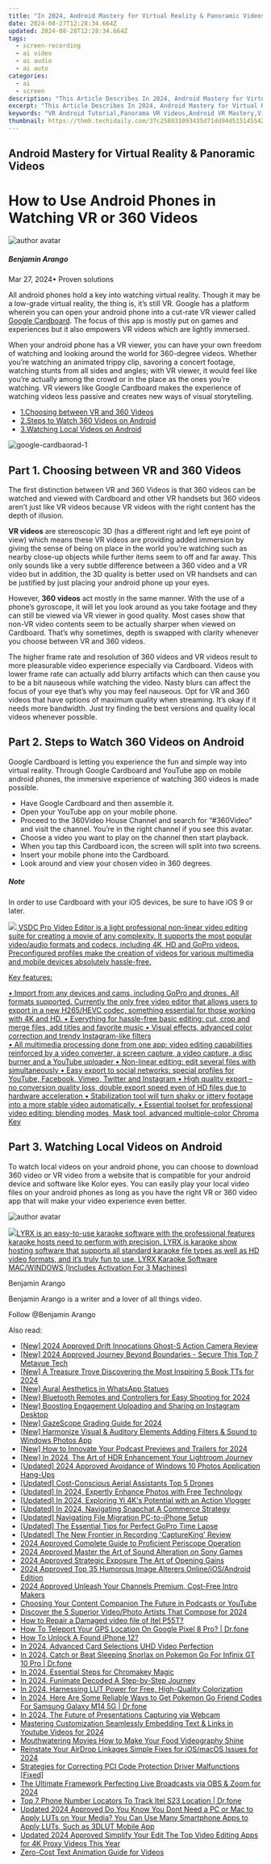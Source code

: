 ```yaml
---
title: "In 2024, Android Mastery for Virtual Reality & Panoramic Videos"
date: 2024-08-27T12:28:34.664Z
updated: 2024-08-28T12:28:34.664Z
tags: 
  - screen-recording
  - ai video
  - ai audio
  - ai auto
categories: 
  - ai
  - screen
description: "This Article Describes In 2024, Android Mastery for Virtual Reality & Panoramic Videos"
excerpt: "This Article Describes In 2024, Android Mastery for Virtual Reality & Panoramic Videos"
keywords: "VR Android Tutorial,Panorama VR Videos,Android VR Mastery,Virtual Realty Devices,Mobile AR Experience,Augmented Reality Android,VR Video Creation Guide"
thumbnail: https://thmb.techidaily.com/37c258031093435d71dd94d5151455426579049284afd82c0786b6e3dd815a4b.jpg
---
```


## Android Mastery for Virtual Reality & Panoramic Videos

# How to Use Android Phones in Watching VR or 360 Videos

![author avatar](https://images.wondershare.com/filmora/article-images/benjamin-arango-author.jpg)

##### Benjamin Arango

 Mar 27, 2024• Proven solutions

All android phones hold a key into watching virtual reality. Though it may be a low-grade virtual reality, the thing is, it’s still VR. Google has a platform wherein you can open your android phone into a cut-rate VR viewer called [Google Cardboard](https://tools.techidaily.com/wondershare/filmora/download/). The focus of this app is mostly put on games and experiences but it also empowers VR videos which are lightly immersed.

When your android phone has a VR viewer, you can have your own freedom of watching and looking around the world for 360-degree videos. Whether you’re watching an animated trippy clip, savoring a concert footage, watching stunts from all sides and angles; with VR viewer, it would feel like you’re actually among the crowd or in the place as the ones you’re watching. VR viewers like Google Cardboard makes the experience of watching videos less passive and creates new ways of visual storytelling.

* [1.Choosing between VR and 360 Videos](#part1)
* [2.Steps to Watch 360 Videos on Android](#part2)
* [3.Watching Local Videos on Android](#part3)

![google-cardbaorad-1](https://images.wondershare.com/filmora/resource/google-cardbaorad-1.jpg)

## Part 1\. Choosing between VR and 360 Videos

The first distinction between VR and 360 Videos is that 360 videos can be watched and viewed with Cardboard and other VR handsets but 360 videos aren’t just like VR videos because VR videos with the right content has the depth of illusion.

**VR videos** are stereoscopic 3D (has a different right and left eye point of view) which means these VR videos are providing added immersion by giving the sense of being on place in the world you’re watching such as nearby close-up objects while further items seem to off and far away. This only sounds like a very subtle difference between a 360 video and a VR video but in addition, the 3D quality is better used on VR handsets and can be justified by just placing your android phone up your eyes.

However, **360 videos** act mostly in the same manner. With the use of a phone’s gyroscope, it will let you look around as you take footage and they can still be viewed via VR viewer in good quality. Most cases show that non-VR video contents seem to be actually sharper when viewed on Cardboard. That’s why sometimes, depth is swapped with clarity whenever you choose between VR and 360 videos.

The higher frame rate and resolution of 360 videos and VR videos result to more pleasurable video experience especially via Cardboard. Videos with lower frame rate can actually add blurry artifacts which can then cause you to be a bit nauseous while watching the video. Nasty blurs can affect the focus of your eye that’s why you may feel nauseous. Opt for VR and 360 videos that have options of maximum quality when streaming. It’s okay if it needs more bandwidth. Just try finding the best versions and quality local videos whenever possible.

## Part 2\. Steps to Watch 360 Videos on Android

Google Cardboard is letting you experience the fun and simple way into virtual reality. Through Google Cardboard and YouTube app on mobile android phones, the immersive experience of watching 360 videos is made possible.

* Have Google Cardboard and then assemble it.
* Open your YouTube app on your mobile phone.
* Proceed to the 360Video House Channel and search for “#360Video” and visit the channel. You’re in the right channel if you see this avatar.
* Choose a video you want to play on the channel then start playback.
* When you tap this Cardboard icon, the screen will split into two screens.
* Insert your mobile phone into the Cardboard.
* Look around and view your chosen video in 360 degrees.

##### Note

In order to use Cardboard with your iOS devices, be sure to have iOS 9 or later.

<!-- affiliate ads begin -->
<a href="https://secure.2checkout.com/order/checkout.php?PRODS=4693127&QTY=1&AFFILIATE=108875&CART=1"><img src="https://www.videosoftdev.com/images/video_editor/screenshots/1.jpg" border="0">
VSDC Pro Video Editor is a light professional non-linear video editing suite for creating a movie of any complexity. It supports the most popular video/audio formats and codecs, including 4K, HD and GoPro videos. Preconfigured profiles make the creation of videos for various multimedia and mobile devices absolutely hassle-free.

Key features:

•	Import from any devices and cams, including GoPro and drones. All formats supported. Сurrently the only free video editor that allows users to export in a new H265/HEVC codec, something essential for those working with 4K and HD.
•	Everything for hassle-free basic editing: cut, crop and merge files, add titles and favorite music
•	Visual effects, advanced color correction and trendy Instagram-like filters   
•	All multimedia processing done from one app: video editing capabilities reinforced by  a video converter, a screen capture, a video capture, a disc burner and a YouTube uploader
•	Non-linear editing: edit several files with simultaneously 
•	Easy export to social networks: special profiles for YouTube, Facebook, Vimeo, Twitter and Instagram
•	High quality export – no conversion quality loss, double export speed even of HD files due to hardware acceleration
•	Stabilization tool will turn shaky or jittery footage into a more stable video automatically. 
•	Essential toolset for professional video editing: blending modes, Mask tool, advanced multiple-color Chroma Key  
</a>
<!-- affiliate ads end -->
## Part 3\. Watching Local Videos on Android

To watch local videos on your android phone, you can choose to download 360 video or VR video from a website that is compatible for your android device and software like Kolor eyes. You can easily play your local video files on your android phones as long as you have the right VR or 360 video app that will make your video experience even better.

![author avatar](https://images.wondershare.com/filmora/article-images/benjamin-arango-author.jpg)

<!-- affiliate ads begin -->
<a href="https://shop.pcdj.com/order/checkout.php?PRODS=4698998&QTY=1&AFFILIATE=108875&CART=1"> <img src="https://secure.avangate.com/images/merchant/47f4b6321e9fd8e8f7326a6adc1a7c1e/products/MacBook_Pro_lyrx-withsinger-tv.png" border="0">LYRX is an easy-to-use karaoke software with the professional features karaoke hosts need to perform with precision. LYRX is karaoke show hosting software that supports all standard karaoke file types as well as HD video formats, and it’s truly fun to use. 
LYRX Karaoke Software MAC/WINDOWS (Includes Activation For 3 Machines)</a>
<!-- affiliate ads end -->
Benjamin Arango

Benjamin Arango is a writer and a lover of all things video.

Follow @Benjamin Arango


<ins class="adsbygoogle"
     style="display:block"
     data-ad-format="autorelaxed"
     data-ad-client="ca-pub-7571918770474297"
     data-ad-slot="1223367746"></ins>



<ins class="adsbygoogle"
     style="display:block"
     data-ad-client="ca-pub-7571918770474297"
     data-ad-slot="8358498916"
     data-ad-format="auto"
     data-full-width-responsive="true"></ins>






<span class="atpl-alsoreadstyle">Also read:</span>
<div><ul>
<li><a href="https://fox-blue.techidaily.com/new-2024-approved-drift-innocations-ghost-s-action-camera-review/"><u>[New] 2024 Approved  Drift Innocations Ghost-S Action Camera Review</u></a></li>
<li><a href="https://fox-blue.techidaily.com/new-2024-approved-journey-beyond-boundaries-secure-this-top-7-metavue-tech/"><u>[New] 2024 Approved  Journey Beyond Boundaries - Secure This Top 7 Metavue Tech</u></a></li>
<li><a href="https://fox-blue.techidaily.com/new-a-treasure-trove-discovering-the-most-inspiring-5-book-tts-for-2024/"><u>[New] A Treasure Trove  Discovering the Most Inspiring 5 Book TTs for 2024</u></a></li>
<li><a href="https://fox-blue.techidaily.com/new-aural-aesthetics-in-whatsapp-statues/"><u>[New] Aural Aesthetics in WhatsApp Statues</u></a></li>
<li><a href="https://fox-blue.techidaily.com/new-bluetooth-remotes-and-controllers-for-easy-shooting-for-2024/"><u>[New] Bluetooth Remotes and Controllers for Easy Shooting for 2024</u></a></li>
<li><a href="https://instagram-video-files.techidaily.com/new-boosting-engagement-uploading-and-sharing-on-instagram-desktop/"><u>[New] Boosting Engagement  Uploading and Sharing on Instagram Desktop</u></a></li>
<li><a href="https://fox-blue.techidaily.com/new-gazescope-grading-guide-for-2024/"><u>[New] GazeScope Grading Guide for 2024</u></a></li>
<li><a href="https://fox-blue.techidaily.com/new-harmonize-visual-and-auditory-elements-adding-filters-and-sound-to-windows-photos-app/"><u>[New] Harmonize Visual & Auditory Elements  Adding Filters & Sound to Windows Photos App</u></a></li>
<li><a href="https://fox-blue.techidaily.com/new-how-to-innovate-your-podcast-previews-and-trailers-for-2024/"><u>[New] How to Innovate Your Podcast Previews and Trailers for 2024</u></a></li>
<li><a href="https://fox-blue.techidaily.com/new-in-2024-the-art-of-hdr-enhancement-your-lightroom-journey/"><u>[New] In 2024, The Art of HDR Enhancement  Your Lightroom Journey</u></a></li>
<li><a href="https://fox-blue.techidaily.com/updated-2024-approved-avoidance-of-windows-10-photos-application-hang-ups/"><u>[Updated] 2024 Approved  Avoidance of Windows 10 Photos Application Hang-Ups</u></a></li>
<li><a href="https://fox-blue.techidaily.com/updated-cost-conscious-aerial-assistants-top-5-drones/"><u>[Updated] Cost-Conscious Aerial Assistants  Top 5 Drones</u></a></li>
<li><a href="https://fox-blue.techidaily.com/updated-in-2024-expertly-enhance-photos-with-free-technology/"><u>[Updated] In 2024, Expertly Enhance Photos with Free Technology</u></a></li>
<li><a href="https://fox-blue.techidaily.com/updated-in-2024-exploring-yi-4ks-potential-with-an-action-vlogger/"><u>[Updated] In 2024, Exploring Yi 4K's Potential with an Action Vlogger</u></a></li>
<li><a href="https://snapchat-videos.techidaily.com/updated-in-2024-navigating-snapchat-a-commerce-strategy/"><u>[Updated] In 2024, Navigating Snapchat  A Commerce Strategy</u></a></li>
<li><a href="https://extra-approaches.techidaily.com/updated-navigating-file-migration-pc-to-iphone-setup/"><u>[Updated] Navigating File Migration  PC-to-iPhone Setup</u></a></li>
<li><a href="https://fox-blue.techidaily.com/updated-the-essential-tips-for-perfect-gopro-time-lapse/"><u>[Updated] The Essential Tips for Perfect GoPro Time Lapse</u></a></li>
<li><a href="https://on-screen-recording.techidaily.com/updated-the-new-frontier-in-recording-captureking-review/"><u>[Updated] The New Frontier in Recording  'CaptureKing' Review</u></a></li>
<li><a href="https://fox-blue.techidaily.com/2024-approved-complete-guide-to-proficient-periscope-operation/"><u>2024 Approved  Complete Guide to Proficient Periscope Operation</u></a></li>
<li><a href="https://vp-tips.techidaily.com/2024-approved-master-the-art-of-sound-alteration-on-sony-games/"><u>2024 Approved  Master the Art of Sound Alteration on Sony Games</u></a></li>
<li><a href="https://fox-blue.techidaily.com/2024-approved-strategic-exposure-the-art-of-opening-gains/"><u>2024 Approved  Strategic Exposure  The Art of Opening Gains</u></a></li>
<li><a href="https://fox-direct.techidaily.com/2024-approved-top-35-humorous-image-alterers-onlineiosandroid-edition/"><u>2024 Approved  Top 35 Humorous Image Alterers  Online/iOS/Android Edition</u></a></li>
<li><a href="https://youtube-sure.techidaily.com/approved-unleash-your-channels-premium-cost-free-intro-makers/"><u>2024 Approved  Unleash Your Channels  Premium, Cost-Free Intro Makers</u></a></li>
<li><a href="https://article-tips.techidaily.com/choosing-your-content-companion-the-future-in-podcasts-or-youtube/"><u>Choosing Your Content Companion  The Future in Podcasts or YouTube</u></a></li>
<li><a href="https://fox-blue.techidaily.com/discover-the-5-superior-videophoto-artists-that-compose-for-2024/"><u>Discover the 5 Superior Video/Photo Artists That Compose for 2024</u></a></li>
<li><a href="https://blog-min.techidaily.com/how-to-repair-a-damaged-video-file-of-itel-p55t-by-stellar-video-repair-mobile-video-repair/"><u>How to Repair a Damaged video file of Itel P55T?</u></a></li>
<li><a href="https://change-location.techidaily.com/how-to-teleport-your-gps-location-on-google-pixel-8-pro-drfone-by-drfone-virtual-android/"><u>How To Teleport Your GPS Location On Google Pixel 8 Pro? | Dr.fone</u></a></li>
<li><a href="https://ios-unlock.techidaily.com/how-to-unlock-a-found-iphone-12-by-drfone-ios/"><u>How To Unlock A Found iPhone 12?</u></a></li>
<li><a href="https://vp-tips.techidaily.com/in-2024-advanced-card-selections-uhd-video-perfection/"><u>In 2024, Advanced Card Selections  UHD Video Perfection</u></a></li>
<li><a href="https://android-pokemon-go.techidaily.com/in-2024-catch-or-beat-sleeping-snorlax-on-pokemon-go-for-infinix-gt-10-pro-drfone-by-drfone-virtual-android/"><u>In 2024, Catch or Beat Sleeping Snorlax on Pokemon Go For Infinix GT 10 Pro | Dr.fone</u></a></li>
<li><a href="https://youtube-videos.techidaily.com/in-2024-essential-steps-for-chromakey-magic/"><u>In 2024, Essential Steps for Chromakey Magic</u></a></li>
<li><a href="https://fox-blue.techidaily.com/in-2024-funimate-decoded-a-step-by-step-journey/"><u>In 2024, Funimate Decoded  A Step-by-Step Journey</u></a></li>
<li><a href="https://fox-blue.techidaily.com/in-2024-harnessing-lut-power-for-free-high-quality-colorization/"><u>In 2024, Harnessing LUT Power for Free, High-Quality Colorization</u></a></li>
<li><a href="https://change-location.techidaily.com/in-2024-here-are-some-reliable-ways-to-get-pokemon-go-friend-codes-for-samsung-galaxy-m14-5g-drfone-by-drfone-virtual-android/"><u>In 2024, Here Are Some Reliable Ways to Get Pokemon Go Friend Codes For Samsung Galaxy M14 5G | Dr.fone</u></a></li>
<li><a href="https://screen-capture.techidaily.com/in-2024-the-future-of-presentations-capturing-via-webcam/"><u>In 2024, The Future of Presentations  Capturing via Webcam</u></a></li>
<li><a href="https://youtube-stream.techidaily.com/mastering-customization-seamlessly-embedding-text-and-links-in-youtube-videos-for-2024/"><u>Mastering Customization  Seamlessly Embedding Text & Links in Youtube Videos for 2024</u></a></li>
<li><a href="https://fox-blue.techidaily.com/mouthwatering-movies-how-to-make-your-food-videography-shine/"><u>Mouthwatering Movies  How to Make Your Food Videography Shine</u></a></li>
<li><a href="https://fox-blue.techidaily.com/reinstate-your-airdrop-linkages-simple-fixes-for-iosmacos-issues-for-2024/"><u>Reinstate Your AirDrop Linkages  Simple Fixes for iOS/macOS Issues for 2024</u></a></li>
<li><a href="https://driver-download.techidaily.com/strategies-for-correcting-pci-code-protection-driver-malfunctions-fixed/"><u>Strategies for Correcting PCI Code Protection Driver Malfunctions [Fixed]</u></a></li>
<li><a href="https://screen-capture.techidaily.com/the-ultimate-framework-perfecting-live-broadcasts-via-obs-and-zoom-for-2024/"><u>The Ultimate Framework  Perfecting Live Broadcasts via OBS & Zoom for 2024</u></a></li>
<li><a href="https://android-location-track.techidaily.com/top-7-phone-number-locators-to-track-itel-s23-location-drfone-by-drfone-virtual-android/"><u>Top 7 Phone Number Locators To Track Itel S23 Location | Dr.fone</u></a></li>
<li><a href="https://ai-video-editing.techidaily.com/updated-2024-approved-do-you-know-you-dont-need-a-pc-or-mac-to-apply-luts-on-your-media-you-can-use-many-smartphone-apps-to-apply-luts-such-as-3dlut-mobile-/"><u>Updated 2024 Approved Do You Know You Dont Need a PC or Mac to Apply LUTs on Your Media? You Can Use Many Smartphone Apps to Apply LUTs, Such as 3DLUT Mobile App</u></a></li>
<li><a href="https://ai-video-apps.techidaily.com/updated-2024-approved-simplify-your-edit-the-top-video-editing-apps-for-4k-proxy-videos-this-year/"><u>Updated 2024 Approved Simplify Your Edit The Top Video Editing Apps for 4K Proxy Videos This Year</u></a></li>
<li><a href="https://fox-blue.techidaily.com/zero-cost-text-animation-guide-for-videos/"><u>Zero-Cost Text Animation Guide for Videos</u></a></li>
</ul></div>

